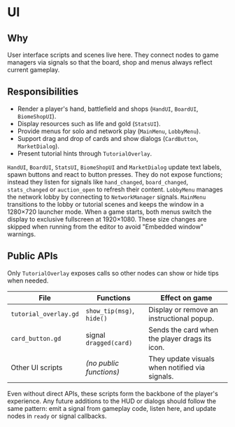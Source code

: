 # UI

## Why
User interface scripts and scenes live here. They connect nodes to game managers via signals so that the board, shop and menus always reflect current gameplay.

## Responsibilities
- Render a player's hand, battlefield and shops (`HandUI`, `BoardUI`, `BiomeShopUI`).
- Display resources such as life and gold (`StatsUI`).
- Provide menus for solo and network play (`MainMenu`, `LobbyMenu`).
- Support drag and drop of cards and show dialogs (`CardButton`, `MarketDialog`).
- Present tutorial hints through `TutorialOverlay`.

`HandUI`, `BoardUI`, `StatsUI`, `BiomeShopUI` and `MarketDialog` update text labels, spawn buttons and react to button presses. They do not expose functions; instead they listen for signals like `hand_changed`, `board_changed`, `stats_changed` or `auction_open` to refresh their content. `LobbyMenu` manages the network lobby by connecting to `NetworkManager` signals. `MainMenu` transitions to the lobby or tutorial scenes and keeps the window in a 1280×720 launcher mode. When a game starts, both menus switch the display to exclusive fullscreen at 1920×1080. These size changes are skipped when running from the editor to avoid "Embedded window" warnings.

## Public APIs
Only `TutorialOverlay` exposes calls so other nodes can show or hide tips when needed.

| File | Functions | Effect on game |
|------|-----------|----------------|
| `tutorial_overlay.gd` | `show_tip(msg)`, `hide()` | Display or remove an instructional popup. |
| `card_button.gd` | signal `dragged(card)` | Sends the card when the player drags its icon. |
| Other UI scripts | *(no public functions)* | They update visuals when notified via signals. |


Even without direct APIs, these scripts form the backbone of the player's experience. Any future additions to the HUD or dialogs should follow the same pattern: emit a signal from gameplay code, listen here, and update nodes in `ready` or signal callbacks.
